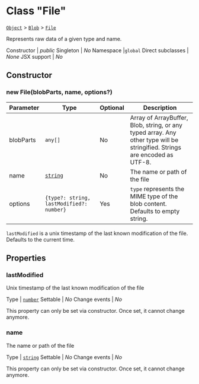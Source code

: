 ---
---
# Class "File"

<span style="white-space:nowrap;">[`Object`](https://developer.mozilla.org/en-US/docs/Web/JavaScript/Reference/Global_Objects/Object)</span> > <span style="white-space:nowrap;">[`Blob`](Blob.md)</span> > <span style="white-space:nowrap;">[`File`](File.md)</span>

Represents raw data of a given type and name.


Constructor | *public*
Singleton | *No*
Namespace |`global`
Direct subclasses | *None*
JSX support | *No*


## Constructor

### new File(blobParts, name, options?)

Parameter|Type|Optional|Description
-|-|-|-
blobParts | <span style="white-space:nowrap;">`any[]`</span> | No | Array of ArrayBuffer, Blob, string, or any typed array. Any other type will be stringified. Strings are encoded as UTF-8.
name | <span style="white-space:nowrap;">[`string`](https://developer.mozilla.org/en-US/docs/Web/JavaScript/Data_structures#String_type)</span> | No | The name or path of the file
options | <span style="white-space:nowrap;">`{type?: string, lastModified?: number}`</span> | Yes | `type` represents the MIME type of the blob content. Defaults to empty string.
`lastModified` is a unix timestamp of the last known modification of the file. Defaults to the current time.

## Properties

### lastModified


Unix timestamp of the last known modification of the file

Type | <span style="white-space:nowrap;">[`number`](https://developer.mozilla.org/en-US/docs/Web/JavaScript/Data_structures#Number_type)</span>
Settable | *No*
Change events | *No*




This property can only be set via constructor. Once set, it cannot change anymore.



### name


The name or path of the file

Type | <span style="white-space:nowrap;">[`string`](https://developer.mozilla.org/en-US/docs/Web/JavaScript/Data_structures#String_type)</span>
Settable | *No*
Change events | *No*




This property can only be set via constructor. Once set, it cannot change anymore.




